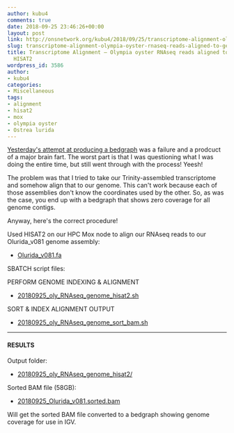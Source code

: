 ```yaml
---
author: kubu4
comments: true
date: 2018-09-25 23:46:26+00:00
layout: post
link: http://onsnetwork.org/kubu4/2018/09/25/transcriptome-alignment-olympia-oyster-rnaseq-reads-aligned-to-genome-with-hisat2/
slug: transcriptome-alignment-olympia-oyster-rnaseq-reads-aligned-to-genome-with-hisat2
title: Transcriptome Alignment – Olympia oyster RNAseq reads aligned to genome with
  HISAT2
wordpress_id: 3586
author:
- kubu4
categories:
- Miscellaneous
tags:
- alignment
- hisat2
- mox
- olympia oyster
- Ostrea lurida
---
```


[Yesterday's attempt at producing a bedgraph](http://onsnetwork.org/kubu4/2018/09/24/bedgraph-olympia-oyster-transcriptome-fail/) was a failure and a prodcuct of a major brain fart. The worst part is that I was questioning what I was doing the entire time, but still went through with the process! Yeesh!

The problem was that I tried to take our Trinity-assembled transcriptome and somehow align that to our genome. This can't work because each of those assemblies don't know the coordinates used by the other. So, as was the case, you end up with a bedgraph that shows zero coverage for all genome contigs.

Anyway, here's the correct procedure!

Used HISAT2 on our HPC Mox node to align our RNAseq reads to our Olurida_v081 genome assembly:





  * [Olurida_v081.fa](http://owl.fish.washington.edu/halfshell/genomic-databank/Olurida_v081.fa)



SBATCH script files:

PERFORM GENOME INDEXING & ALIGNMENT
- [20180925_oly_RNAseq_genome_hisat2.sh](http://owl.fish.washington.edu/Athaliana/20180925_oly_RNAseq_genome_hisat2/20180925_oly_RNAseq_genome_hisat2.sh)

SORT & INDEX ALIGNMENT OUTPUT
- [20180925_oly_RNAseq_genome_sort_bam.sh](20180925_oly_RNAseq_genome_hisat2.sh)



* * *





#### RESULTS



Output folder:





  * [20180925_oly_RNAseq_genome_hisat2/](http://owl.fish.washington.edu/Athaliana/20180925_oly_RNAseq_genome_hisat2/)



Sorted BAM file (58GB):



  * [20180925_Olurida_v081.sorted.bam](http://owl.fish.washington.edu/Athaliana/20180925_oly_RNAseq_genome_hisat2/20180925_Olurida_v081.sorted.bam)



Will get the sorted BAM file converted to a bedgraph showing genome coverage for use in IGV.
